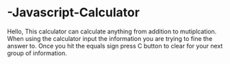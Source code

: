 # -Javascript-Calculator

Hello, This calculator can calculate anything from addition to mutiplcation. When using the calculator 
input the  information you are trying to fine the answer to. Once you hit the equals sign press C button 
to clear for your next group of information.
